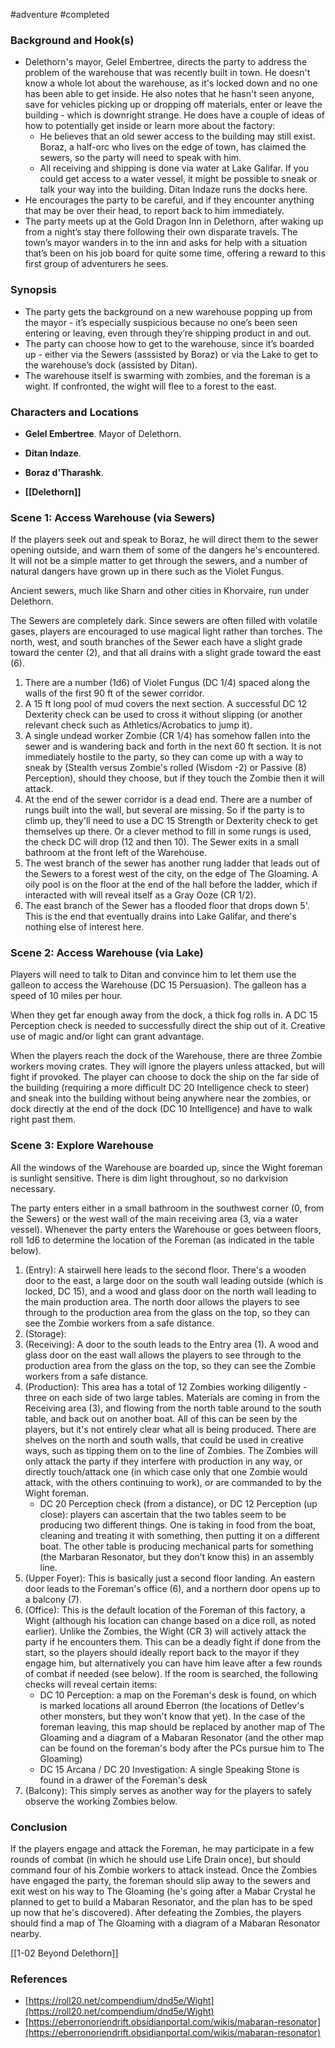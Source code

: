  #adventure #completed 

### **Background and Hook(s)**

- Delethorn's mayor, Gelel Embertree, directs the party to address the problem of the warehouse that was recently built in town. He doesn't know a whole lot about the warehouse, as it's locked down and no one has been able to get inside. He also notes that he hasn't seen anyone, save for vehicles picking up or dropping off materials, enter or leave the building - which is downright strange. He does have a couple of ideas of how to potentially get inside or learn more about the factory:
	- He believes that an old sewer access to the building may still exist. Boraz, a half-orc who lives on the edge of town, has claimed the sewers, so the party will need to speak with him.
	- All receiving and shipping is done via water at Lake Galifar. If you could get access to a water vessel, it might be possible to sneak or talk your way into the building. Ditan Indaze runs the docks here.
- He encourages the party to be careful, and if they encounter anything that may be over their head, to report back to him immediately.
- The party meets up at the Gold Dragon Inn in Delethorn, after waking up from a night’s stay there following their own disparate travels. The town’s mayor wanders in to the inn and asks for help with a situation that’s been on his job board for quite some time, offering a reward to this first group of adventurers he sees.

### **Synopsis**

- The party gets the background on a new warehouse popping up from the mayor - it’s especially suspicious because no one’s been seen entering or leaving, even through they’re shipping product in and out.
- The party can choose how to get to the warehouse, since it’s boarded up - either via the Sewers (asssisted by Boraz) or via the Lake to get to the warehouse’s dock (assisted by Ditan).
- The warehouse itself is swarming with zombies, and the foreman is a wight. If confronted, the wight will flee to a forest to the east.

### Characters and Locations

* **Gelel Embertree**. Mayor of Delethorn.
* **Ditan Indaze**.
* **Boraz d'Tharashk**. 

* **[[Delethorn]]**

### Scene 1: Access Warehouse (via Sewers)

If the players seek out and speak to Boraz, he will direct them to the sewer opening outside, and warn them of some of the dangers he's encountered. It will not be a simple matter to get through the sewers, and a number of natural dangers have grown up in there such as the Violet Fungus.

Ancient sewers, much like Sharn and other cities in Khorvaire, run under Delethorn.

The Sewers are completely dark. Since sewers are often filled with volatile gases, players are encouraged to use magical light rather than torches. The north, west, and south branches of the Sewer each have a slight grade toward the center (2), and that all drains with a slight grade toward the east (6).

1. There are a number (1d6) of Violet Fungus (DC 1/4) spaced along the walls of the first 90 ft of the sewer corridor.
2. A 15 ft long pool of mud covers the next section. A successful DC 12 Dexterity check can be used to cross it without slipping (or another relevant check such as Athletics/Acrobatics to jump it).
3. A single undead worker Zombie (CR 1/4) has somehow fallen into the sewer and is wandering back and forth in the next 60 ft section. It is not immediately hostile to the party, so they can come up with a way to sneak by (Stealth versus Zombie's rolled (Wisdom -2) or Passive (8) Perception), should they choose, but if they touch the Zombie then it will attack.
4. At the end of the sewer corridor is a dead end. There are a number of rungs built into the wall, but several are missing. So if the party is to climb up, they'll need to use a DC 15 Strength or Dexterity check to get themselves up there. Or a clever method to fill in some rungs is used, the check DC will drop (12 and then 10). The Sewer exits in a small bathroom at the front left of the Warehouse.
5. The west branch of the sewer has another rung ladder that leads out of the Sewers to a forest west of the city, on the edge of The Gloaming. A oily pool is on the floor at the end of the hall before the ladder, which if interacted with will reveal itself as a Gray Ooze (CR 1/2).
6. The east branch of the Sewer has a flooded floor that drops down 5'. This is the end that eventually drains into Lake Galifar, and there's nothing else of interest here.

### Scene 2: Access Warehouse (via Lake)

Players will need to talk to Ditan and convince him to let them use the galleon to access the Warehouse (DC 15 Persuasion). The galleon has a speed of 10 miles per hour.

When they get far enough away from the dock, a thick fog rolls in. A DC 15 Perception check is needed to successfully direct the ship out of it. Creative use of magic and/or light can grant advantage.

When the players reach the dock of the Warehouse, there are three Zombie workers moving crates. They will ignore the players unless attacked, but will fight if provoked. The player can choose to dock the ship on the far side of the building (requiring a more difficult DC 20 Intelligence check to steer) and sneak into the building without being anywhere near the zombies, or dock directly at the end of the dock (DC 10 Intelligence) and have to walk right past them.

### Scene 3: Explore Warehouse

All the windows of the Warehouse are boarded up, since the Wight foreman is sunlight sensitive. There is dim light throughout, so no darkvision necessary.

The party enters either in a small bathroom in the southwest corner (0, from the Sewers) or the west wall of the main receiving area (3, via a water vessel). Whenever the party enters the Warehouse or goes between floors, roll 1d6 to determine the location of the Foreman (as indicated in the table below).

1. (Entry): A stairwell here leads to the second floor. There's a wooden door to the east, a large door on the south wall leading outside (which is locked, DC 15), and a wood and glass door on the north wall leading to the main production area. The north door allows the players to see through to the production area from the glass on the top, so they can see the Zombie workers from a safe distance.
2. (Storage):
3. (Receiving): A door to the south leads to the Entry area (1). A wood and glass door on the east wall allows the players to see through to the production area from the glass on the top, so they can see the Zombie workers from a safe distance.
4. (Production): This area has a total of 12 Zombies working diligently - three on each side of two large tables. Materials are coming in from the Receiving area (3), and flowing from the north table around to the south table, and back out on another boat. All of this can be seen by the players, but it's not entirely clear what all is being produced. There are shelves on the north and south walls, that could be used in creative ways, such as tipping them on to the line of Zombies. The Zombies will only attack the party if they interfere with production in any way, or directly touch/attack one (in which case only that one Zombie would attack, with the others continuing to work), or are commanded to by the Wight foreman.
	- DC 20 Perception check (from a distance), or DC 12 Perception (up close): players can ascertain that the two tables seem to be producing two different things. One is taking in food from the boat, cleaning and treating it with something, then putting it on a different boat. The other table is producing mechanical parts for something (the Marbaran Resonator, but they don’t know this) in an assembly line.
5. (Upper Foyer): This is basically just a second floor landing. An eastern door leads to the Foreman's office (6), and a northern door opens up to a balcony (7).
6. (Office): This is the default location of the Foreman of this factory, a Wight (although his location can change based on a dice roll, as noted earlier). Unlike the Zombies, the Wight (CR 3) will actively attack the party if he encounters them. This can be a deadly fight if done from the start, so the players should ideally report back to the mayor if they engage him, but alternatively you can have him leave after a few rounds of combat if needed (see below). If the room is searched, the following checks will reveal certain items:
	- DC 10 Perception: a map on the Foreman's desk is found, on which is marked locations all around Eberron (the locations of Detlev's other monsters, but they won't know that yet). In the case of the foreman leaving, this map should be replaced by another map of The Gloaming and a diagram of a Mabaran Resonator (and the other map can be found on the foreman's body after the PCs pursue him to The Gloaming)
	- DC 15 Arcana / DC 20 Investigation: A single Speaking Stone is found in a drawer of the Foreman's desk
7. (Balcony): This simply serves as another way for the players to safely observe the working Zombies below.

### Conclusion

If the players engage and attack the Foreman, he may participate in a few rounds of combat (in which he should use Life Drain once), but should command four of his Zombie workers to attack instead. Once the Zombies have engaged the party, the foreman should slip away to the sewers and exit west on his way to The Gloaming (he's going after a Mabar Crystal he planned to get to build a Mabaran Resonator, and the plan has to be sped up now that he's discovered). After defeating the Zombies, the players should find a map of The Gloaming with a diagram of a Mabaran Resonator nearby.

[[1-02  Beyond Delethorn]]

### References

 - [https://roll20.net/compendium/dnd5e/Wight](https://roll20.net/compendium/dnd5e/Wight)
 - [https://eberronoriendrift.obsidianportal.com/wikis/mabaran-resonator](https://eberronoriendrift.obsidianportal.com/wikis/mabaran-resonator)
